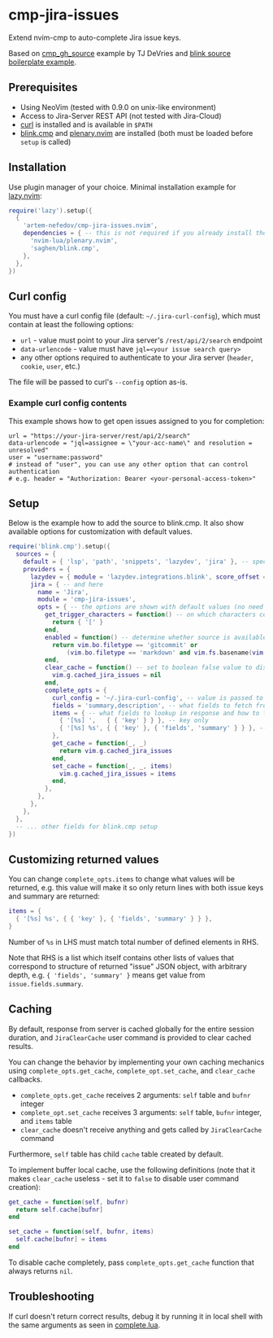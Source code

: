 # cmp-jira-issues

Extend nvim-cmp to auto-complete Jira issue keys.

Based on [cmp_gh_source](https://github.com/tjdevries/config_manager/blob/master/xdg_config/nvim/after/plugin/cmp_gh_source.lua)
example by TJ DeVries and [blink source boilerplate example](https://cmp.saghen.dev/development/source-boilerplate.html).

## Prerequisites

- Using NeoVim (tested with 0.9.0 on unix-like environment)
- Access to Jira-Server REST API (not tested with Jira-Cloud)
- [curl](https://curl.se/) is installed and is available in `$PATH`
- [blink.cmp](https://github.com/saghen/blink.cmp) and [plenary.nvim](https://github.com/nvim-lua/plenary.nvim) are installed
  (both must be loaded before `setup` is called)

## Installation

Use plugin manager of your choice.
Minimal installation example for [lazy.nvim](https://github.com/folke/lazy.nvim):

```lua
require('lazy').setup({
  {
    'artem-nefedov/cmp-jira-issues.nvim',
    dependencies = { -- this is not required if you already install those plugins
      'nvim-lua/plenary.nvim',
      'saghen/blink.cmp',
    },
  },
})
```

## Curl config

You must have a curl config file (default: `~/.jira-curl-config`), which must
contain at least the following options:

- `url` - value must point to your Jira server's `/rest/api/2/search` endpoint
- `data-urlencode` - value must have `jql=<your issue search query>`
- any other options required to authenticate to your Jira server (`header`, `cookie`, `user`, etc.)

The file will be passed to curl's `--config` option as-is.

### Example curl config contents

This example shows how to get open issues assigned to you for completion:

```
url = "https://your-jira-server/rest/api/2/search"
data-urlencode = "jql=assignee = \"your-acc-name\" and resolution = unresolved"
user = "username:password"
# instead of "user", you can use any other option that can control authentication
# e.g. header = "Authorization: Bearer <your-personal-access-token>"
```

## Setup

Below is the example how to add the source to blink.cmp.
It also show available options for customization with default values.

```lua
require('blink.cmp').setup({
  sources = {
    default = { 'lsp', 'path', 'snippets', 'lazydev', 'jira' }, -- specify here...
    providers = {
      lazydev = { module = 'lazydev.integrations.blink', score_offset = 100 },
      jira = { -- and here
        name = 'Jira',
        module = 'cmp-jira-issues',
        opts = { -- the options are shown with default values (no need to set explicitly)
          get_trigger_characters = function() -- on which characters completion is triggered
            return { '[' }
          end,
          enabled = function() -- determine whether source is available for current buffer
            return vim.bo.filetype == 'gitcommit' or
                (vim.bo.filetype == 'markdown' and vim.fs.basename(vim.api.nvim_buf_get_name(0)) == 'CHANGELOG.md')
          end,
          clear_cache = function() -- set to boolean false value to disable user command creation
            vim.g.cached_jira_issues = nil
          end,
          complete_opts = {
            curl_config = '~/.jira-curl-config', -- value is passed to `:h expand()`
            fields = 'summary,description', -- what fields to fetch from jira api
            items = { -- what fields to lookup in response and how to format them
              { '[%s] ',   { { 'key' } } }, -- key only
              { '[%s] %s', { { 'key' }, { 'fields', 'summary' } } }, -- key + summary
            },
            get_cache = function(_, _)
              return vim.g.cached_jira_issues
            end,
            set_cache = function(_, _, items)
              vim.g.cached_jira_issues = items
            end,
          },
        },
      },
    },
  },
  -- ... other fields for blink.cmp setup
})
```

## Customizing returned values

You can change `complete_opts.items` to change what values will be returned,
e.g. this value will make it so only return lines with both issue keys and summary are returned:

```lua
items = {
  { '[%s] %s', { { 'key' }, { 'fields', 'summary' } } },
}
```

Number of `%s` in LHS must match total number of defined elements in RHS.

Note that RHS is a list which itself contains other lists of values that correspond
to structure of returned "issue" JSON object, with arbitrary depth,
e.g. `{ 'fields', 'summary' }` means get value from `issue.fields.summary`.

## Caching

By default, response from server is cached globally for the entire session duration,
and `JiraClearCache` user command is provided to clear cached results.

You can change the behavior by implementing your own caching mechanics using
`complete_opts.get_cache`, `complete_opt.set_cache`, and `clear_cache` callbacks.

- `complete_opts.get_cache` receives 2 arguments: `self` table and `bufnr` integer
- `complete_opt.set_cache` receives 3 arguments: `self` table, `bufnr` integer, and `items` table
- `clear_cache` doesn't receive anything and gets called by `JiraClearCache` command

Furthermore, `self` table has child `cache` table created by default.

To implement buffer local cache, use the following definitions
(note that it makes `clear_cache` useless - set it to `false` to disable user command creation):

```lua
get_cache = function(self, bufnr)
  return self.cache[bufnr]
end

set_cache = function(self, bufnr, items)
  self.cache[bufnr] = items
end
```

To disable cache completely, pass `complete_opts.get_cache` function that always returns `nil`.

## Troubleshooting

If curl doesn't return correct results, debug it by running it in local shell
with the same arguments as seen in [complete.lua](lua/cmp-jira-issues/complete.lua).
